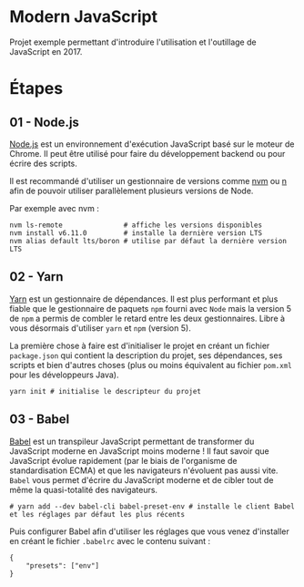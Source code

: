 # Modern JavaScript

Projet exemple permettant d'introduire l'utilisation et l'outillage de JavaScript en 2017.

# Étapes

## 01 - Node.js

[Node.js](https://nodejs.org) est un environnement d'exécution JavaScript basé sur le moteur de Chrome. Il peut être utilisé pour faire du développement backend ou pour écrire des scripts.

Il est recommandé d'utiliser un gestionnaire de versions comme [nvm](https://github.com/creationix/nvm) ou [n](https://github.com/tj/n) afin de pouvoir utiliser parallèlement plusieurs versions de Node.

Par exemple avec nvm :

    nvm ls-remote               # affiche les versions disponibles
    nvm install v6.11.0         # installe la dernière version LTS
    nvm alias default lts/boron # utilise par défaut la dernière version LTS

## 02 - Yarn

[Yarn](https://yarnpkg.com) est un gestionnaire de dépendances.
Il est plus performant et plus fiable que le gestionnaire de paquets `npm` fourni avec `Node` mais la version 5 de `npm` a 
permis de combler le retard entre les deux gestionnaires. Libre à vous désormais d'utiliser `yarn` et `npm` (version 5).

La première chose à faire est d'initialiser le projet en créant un fichier `package.json` qui contient la description du projet, ses dépendances, ses scripts et bien d'autres choses (plus ou moins équivalent au fichier `pom.xml` pour les développeurs Java).

    yarn init # initialise le descripteur du projet

## 03 - Babel

[Babel](https://babeljs.io/) est un transpileur JavaScript permettant de transformer du JavaScript moderne en JavaScript moins moderne !
Il faut savoir que JavaScript évolue rapidement (par le biais de l'organisme de standardisation ECMA) et que les navigateurs n'évoluent 
pas aussi vite. `Babel` vous permet d'écrire du JavaScript moderne et de cibler tout de même la quasi-totalité des navigateurs.

    # yarn add --dev babel-cli babel-preset-env # installe le client Babel et les réglages par défaut les plus récents

Puis configurer Babel afin d'utiliser les réglages que vous venez d'installer en créant le fichier `.babelrc` avec le contenu suivant :

    {
        "presets": ["env"]
    }
